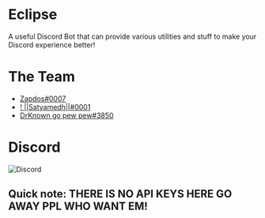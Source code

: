 # Eclipse
 A useful Discord Bot that can provide various utilities and stuff to make your Discord experience better!

# The Team
- [Zapdos#0007](https://discord.com/users/694839986763202580)
- [! ||Satyamedh||#0001](https://discord.com/users/605364556465963018)
- [DrKnown go pew pew#3850](https://discord.com/users/727446716491628585)

# Discord
![Discord](https://discord.com/widget?id=809437594777550858&theme=dark)

## Quick note: THERE IS NO API KEYS HERE GO AWAY PPL WHO WANT EM!
